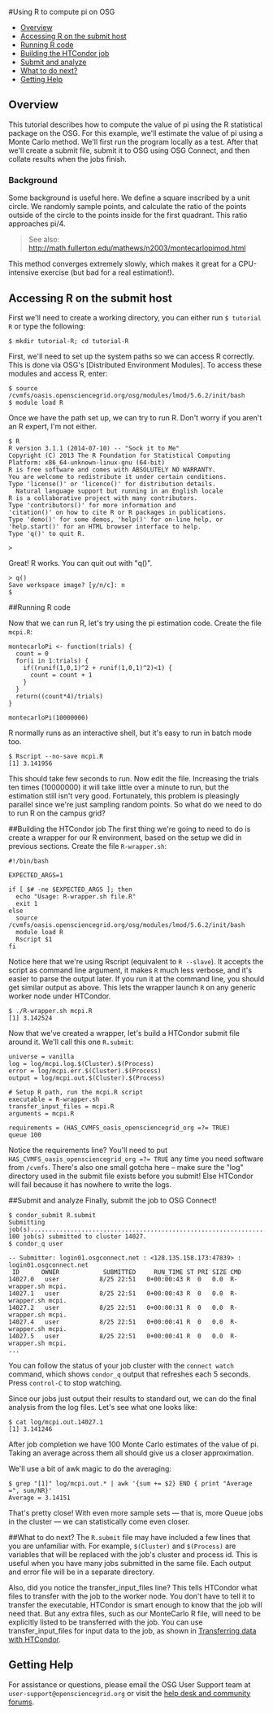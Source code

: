 #Using R to compute pi on OSG

   * [Overview](#overview)
   * [Accessing R on the submit host](#accessing-r-on-the-submit-host)
   * [Running R code](#running-r-code)
   * [Building the HTCondor job](#building-the-htcondor-job)
   * [Submit and analyze](#submit-and-analyze)
   * [What to do next?](#what-to-do-next)
   * [Getting Help](#getting-help)


## Overview
This tutorial describes how to compute the value of pi using the R statistical package on the OSG. For this example, we'll estimate the value of pi using a Monte Carlo method. We'll first run the program locally as a test.  After that we'll create a submit file, submit it to OSG using OSG Connect, and then collate results when the jobs finish.

### Background
Some background is useful here. We define a square inscribed by a unit circle. We randomly sample points, and calculate the ratio of the points outside of the circle to the points inside for the first quadrant. This ratio approaches pi/4.

> See also: http://math.fullerton.edu/mathews/n2003/montecarlopimod.html

This method converges extremely slowly, which makes it great for a CPU-intensive exercise (but bad for a real estimation!).

## Accessing R on the submit host
First we'll need to create a working directory, you can either run `$ tutorial R` or type the following:
```
$ mkdir tutorial-R; cd tutorial-R
```

First, we'll need to set up the system paths so we can access R correctly. This is done via OSG's [Distributed Environment Modules]. To access these modules and access R, enter:
```
$ source /cvmfs/oasis.opensciencegrid.org/osg/modules/lmod/5.6.2/init/bash
$ module load R
```

Once we have the path set up, we can try to run R. Don't worry if you aren't an R expert, I'm not either.
```
$ R
R version 3.1.1 (2014-07-10) -- "Sock it to Me"
Copyright (C) 2013 The R Foundation for Statistical Computing
Platform: x86_64-unknown-linux-gnu (64-bit)
R is free software and comes with ABSOLUTELY NO WARRANTY.
You are welcome to redistribute it under certain conditions.
Type 'license()' or 'licence()' for distribution details.
  Natural language support but running in an English locale
R is a collaborative project with many contributors.
Type 'contributors()' for more information and
'citation()' on how to cite R or R packages in publications.
Type 'demo()' for some demos, 'help()' for on-line help, or
'help.start()' for an HTML browser interface to help.
Type 'q()' to quit R.
	 
>
```

Great! R works. You can quit out with "q()". 
```
> q()
Save workspace image? [y/n/c]: n
$
```

##Running R code

Now that we can run R, let's try using the pi estimation code. Create the file `mcpi.R`:

```	
montecarloPi <- function(trials) {
  count = 0
  for(i in 1:trials) {
    if((runif(1,0,1)^2 + runif(1,0,1)^2)<1) {
      count = count + 1
    }
  }
  return((count*4)/trials)
}

montecarloPi(10000000)
```

R normally runs as an interactive shell, but it's easy to run in batch mode too.

```
$ Rscript --no-save mcpi.R
[1] 3.141956
```

This should take few seconds to run. Now edit the file. Increasing the trials ten times (10000000) it will take little over a minute to run, but the estimation still isn't very good. Fortunately, this problem is pleasingly parallel since we're just sampling random points. So what do we need to do to run R on the campus grid?

##Building the HTCondor job
The first thing we're going to need to do is create a wrapper for our R environment, based on the setup we did in previous sections. Create the file `R-wrapper.sh`:
```
#!/bin/bash
 
EXPECTED_ARGS=1
 
if [ $# -ne $EXPECTED_ARGS ]; then
  echo "Usage: R-wrapper.sh file.R"
  exit 1
else
  source /cvmfs/oasis.opensciencegrid.org/osg/modules/lmod/5.6.2/init/bash
  module load R
  Rscript $1
fi
```

Notice here that we're using Rscript (equivalent to `R --slave`). It accepts the script as command line argument, it makes `R` much less verbose, and it's easier to parse the output later. If you run it at the command line, you should get similar output as above. This lets the wrapper launch `R` on any generic worker node under HTCondor.
```
$ ./R-wrapper.sh mcpi.R
[1] 3.142524
```

Now that we've created a wrapper, let's build a HTCondor submit file around it. We'll call this one `R.submit`:
```
universe = vanilla
log = log/mcpi.log.$(Cluster).$(Process)
error = log/mcpi.err.$(Cluster).$(Process)
output = log/mcpi.out.$(Cluster).$(Process)
	 
# Setup R path, run the mcpi.R script
executable = R-wrapper.sh
transfer_input_files = mcpi.R
arguments = mcpi.R
	 
requirements = (HAS_CVMFS_oasis_opensciencegrid_org =?= TRUE)
queue 100 
```

Notice the requirements line? You'll need to put `HAS_CVMFS_oasis_opensciencegrid_org =?= TRUE` any time you need software from `/cvmfs`. There's also one small gotcha here – make sure the "log" directory used in the submit file exists before you submit! Else HTCondor will fail because it has nowhere to write the logs.

##Submit and analyze
Finally, submit the job to OSG Connect!
```
$ condor_submit R.submit
Submitting job(s)....................................................................................................
100 job(s) submitted to cluster 14027.
$ condor_q user
 
-- Submitter: login01.osgconnect.net : <128.135.158.173:47839> : login01.osgconnect.net
 ID      OWNER            SUBMITTED     RUN_TIME ST PRI SIZE CMD
14027.0   user           8/25 22:51   0+00:00:43 R  0   0.0  R-wrapper.sh mcpi.
14027.1   user           8/25 22:51   0+00:00:43 R  0   0.0  R-wrapper.sh mcpi.
14027.2   user           8/25 22:51   0+00:00:31 R  0   0.0  R-wrapper.sh mcpi.
14027.4   user           8/25 22:51   0+00:00:41 R  0   0.0  R-wrapper.sh mcpi.
14027.5   user           8/25 22:51   0+00:00:41 R  0   0.0  R-wrapper.sh mcpi.
...
```

You can follow the status of your job cluster with the `connect watch` command, which shows `condor_q` output that refreshes each 5 seconds.  Press `control-C` to stop watching.

Since our jobs just output their results to standard out, we can do the final analysis from the log files. Let's see what one looks like:
```
$ cat log/mcpi.out.14027.1
[1] 3.141246
```

After job completion we have 100 Monte Carlo estimates of the value of pi. Taking an average across them all should give us a closer approximation.

We'll use a bit of awk magic to do the averaging:
```
$ grep "[1]" log/mcpi.out.* | awk '{sum += $2} END { print "Average =", sum/NR}'
Average = 3.14151
```

That's pretty close! With even more sample sets — that is, more Queue jobs in the cluster — we can statistically come even closer.

##What to do next?
The `R.submit` file may have included a few lines that you are unfamiliar with.  For example, `$(Cluster)` and `$(Process)` are variables that will be replaced with the job's cluster and process id.  This is useful when you have many jobs submitted in the same file.  Each output and error file will be in a separate directory.

Also, did you notice the transfer_input_files line?  This tells HTCondor what files to transfer with the job to the worker node.  You don't have to tell it to transfer the executable, HTCondor is smart enough to know that the job will need that.  But any extra files, such as our MonteCarlo R file, will need to be explicitly listed to be transferred with the job.  You can use transfer_input_files for input data to the job, as shown in [Transferring data with HTCondor](https://github.com/OSGConnect/tutorial-htcondor_transfer).

## Getting Help
For assistance or questions, please email the OSG User Support team  at `user-support@opensciencegrid.org` or visit the [help desk and community forums](http://support.opensciencegrid.org).
